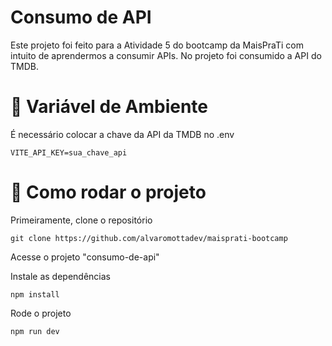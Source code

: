 # Consumo de API

Este projeto foi feito para a Atividade 5 do bootcamp da MaisPraTi com intuito de aprendermos a consumir APIs. No projeto foi consumido a API do TMDB.

# 🔧 Variável de Ambiente

É necessário colocar a chave da API da TMDB no .env

```
VITE_API_KEY=sua_chave_api
```

# 🧩 Como rodar o projeto

Primeiramente, clone o repositório

```
git clone https://github.com/alvaromottadev/maisprati-bootcamp
```

Acesse o projeto "consumo-de-api"

Instale as dependências

```
npm install
```

Rode o projeto

```
npm run dev
```
